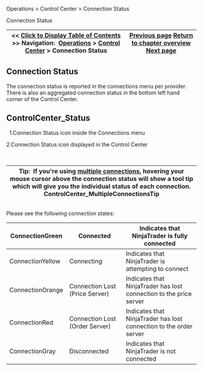 ﻿
Operations \> Control Center \> Connection Status

Connection Status

| \<\< [Click to Display Table of Contents](status_bar.md) \>\> **Navigation:**     [Operations](operations-1.md) \> [Control Center](control_center-1.md) \> Connection Status | [Previous page](messages-tab-1.md) [Return to chapter overview](control_center-1.md) [Next page](database-1.md) |
| --- | --- |
## Connection Status
The connection status is reported in the connections menu per provider. There is also an aggregated connection status in the bottom left hand corner of the Control Center.
 
## ControlCenter_Status
 
1\.Connection Status icon inside the Connections menu

2\.Connection Status icon displayed in the Control Center

 

| Tip:  If you're using [multiple connections](multiple_connections-1.md), hovering your mouse cursor above the connection status will show a tool tip which will give you the individual status of each connection. ControlCenter_MultipleConnectionsTip |
| --- |
## 
Please see the following connection states:
 

| ConnectionGreen | Connected | Indicates that NinjaTrader is fully connected |
| --- | --- | --- |
| ConnectionYellow | Connecting | Indicates that NinjaTrader is attempting to connect |
| ConnectionOrange | Connection Lost (Price Server) | Indicates that NinjaTrader has lost connection to the price server |
| ConnectionRed | Connection Lost (Order Server) | Indicates that NinjaTrader has lost connection to the order server |
| ConnectionGray | Disconnected | Indicates that NinjaTrader is not connected |

